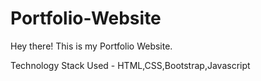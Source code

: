 # Portfolio-Website

Hey there!
This is my Portfolio Website.

Technology Stack Used - HTML,CSS,Bootstrap,Javascript
